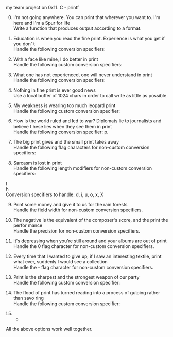 my team project on 0x11. C - printf

0. I'm not going anywhere. You can print that wherever you want to. I'm here and I'm
 a Spur for life                                                                    
Write a function that produces output according to a format.                        
                                                                                    
                                                                                    
1. Education is when you read the fine print. Experience is what you get if you don'
t                                                                                   
Handle the following conversion specifiers:

2. With a face like mine, I do better in print                                      
Handle the following custom conversion specifiers:                                  
                                                                                    
3. What one has not experienced, one will never understand in print                 
Handle the following conversion specifiers:                                         
                                                                                    
4. Nothing in fine print is ever good news                                          
Use a local buffer of 1024 chars in order to call write as little as possible.      
                                                                                    
5. My weakness is wearing too much leopard print                                    
Handle the following custom conversion specifier:                                   
                                                                                    
6. How is the world ruled and led to war? Diplomats lie to journalists and believe t
hese lies when they see them in print                                               
Handle the following conversion specifier: p.                                       
                                                                                    
7. The big print gives and the small print takes away                               
Handle the following flag characters for non-custom conversion specifiers:          
                                                                                    
8. Sarcasm is lost in print                                                         
Handle the following length modifiers for non-custom conversion specifiers:         
                                                                                    
l                                                                                   
h                                                                                   
Conversion specifiers to handle: d, i, u, o, x, X                                   
                                                                                    
9. Print some money and give it to us for the rain forests                          
Handle the field width for non-custom conversion specifiers.                        
                                                                                    
10. The negative is the equivalent of the composer's score, and the print the perfor
mance                                                                               
Handle the precision for non-custom conversion specifiers.                          
                                                                                    
11. It's depressing when you're still around and your albums are out of print       
Handle the 0 flag character for non-custom conversion specifiers.                   
                                                                                    
12. Every time that I wanted to give up, if I saw an interesting textile, print what
 ever, suddenly I would see a collection                                            
Handle the - flag character for non-custom conversion specifiers.                   
                                                                                    
13. Print is the sharpest and the strongest weapon of our party                     
Handle the following custom conversion specifier:                                   
                                                                                    
14. The flood of print has turned reading into a process of gulping rather than savo
ring                                                                                
Handle the following custom conversion specifier:                                   
                                                                                    
15. *                                                                               
All the above options work well together. 
